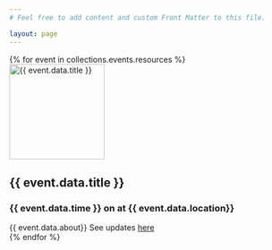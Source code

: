 ```yaml
---
# Feel free to add content and custom Front Matter to this file.

layout: page
---
```

<div class="">
  {% for event in collections.events.resources %}
  <div class="event-container">
  <img src="{{ event.data.image | relative_url }}" class="event-image" alt="{{ event.data.title }}" width="170" height="170">
    <span>
      <h2>
        {{ event.data.title }}
      </h2>  
     <h3>{{ event.data.time }} on <span id="{{ event.data.date_id_tag}}"></span> at {{ event.data.location}}</h3> 
    </span>
    {{ event.data.about}}
    See updates <a href="{{ event.data.updates_link}}">here</a>
    </div>
  {% endfor %}
</div>